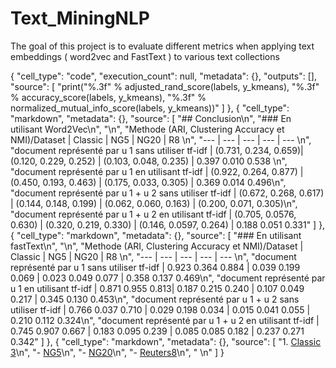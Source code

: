 # Text_MiningNLP

The goal of this project is to evaluate different metrics when applying text embeddings ( word2vec and FastText ) to various text collections

{
   "cell_type": "code",
   "execution_count": null,
   "metadata": {},
   "outputs": [],
   "source": [
    "print(\"%.3f\" % adjusted_rand_score(labels, y_kmeans), \"%.3f\" % accuracy_score(labels, y_kmeans), \"%.3f\" % normalized_mutual_info_score(labels, y_kmeans))"
   ]
  },
  {
   "cell_type": "markdown",
   "metadata": {},
   "source": [
    "## Conclusion\n",
    "### En utilisant Word2Vec\n",
    "\n",
    "Methode (ARI, Clustering Accuracy et NMI)/Dataset | Classic | NG5 | NG20 | R8  \n",
    "--- | --- | --- | --- | ---  \n",
    "document représenté par u 1 sans utiliser tf-idf | (0.731, 0.234, 0.659)| (0.120, 0.229, 0.252) | (0.103, 0.048, 0.235) |  0.397 0.010 0.538 \n",
    "document représenté par u 1 en utilisant tf-idf | (0.922, 0.264, 0.877) | (0.450, 0.193, 0.463) | (0.175, 0.033, 0.305) |   0.369 0.014 0.496\n",
    "document représenté par u 1 + u 2 sans utiliser tf-idf | (0.672, 0.268, 0.617) | (0.144, 0.148, 0.199) | (0.062, 0.060, 0.163) |  (0.200, 0.071, 0.305)\n",
    "document représenté par u 1 + u 2 en utilisant tf-idf | (0.705, 0.0576, 0.630) | (0.320, 0.219, 0.330) | (0.146, 0.0597, 0.264) |  0.188 0.051 0.331"
   ]
  },
  {
   "cell_type": "markdown",
   "metadata": {},
   "source": [
    "### En utilisant fastText\n",
    "\n",
    "Methode (ARI, Clustering Accuracy et NMI)/Dataset | Classic | NG5 | NG20 | R8  \n",
    "--- | --- | --- | --- | ---  \n",
    "document représenté par u 1 sans utiliser tf-idf | 0.923 0.364 0.884 | 0.039 0.199 0.069 | 0.023 0.049 0.077 | 0.358 0.137 0.469\n",
    "document représenté par u 1 en utilisant tf-idf  | 0.871 0.955 0.813| 0.187 0.215 0.240 | 0.107 0.049 0.217 | 0.345 0.130 0.453\n",
    "document représenté par u 1 + u 2 sans utiliser tf-idf  | 0.766 0.037 0.710 | 0.029 0.198 0.034 | 0.015 0.041 0.055 | 0.210 0.112 0.324\n",
    "document représenté par u 1 + u 2 en utilisant tf-idf | 0.745 0.907 0.667 | 0.183 0.095 0.239 | 0.085 0.085 0.182 | 0.237 0.271 0.342"
   ]
  },
  {
   "cell_type": "markdown",
   "metadata": {},
   "source": [
    "1. [Classic 3](#Classic_3)\n",
    "- [NG5](#NG5)\n",
    "- [NG20](#NG20)\n",
    "- [Reuters8](#Reuteurs_8)\n",
    "    \n"
   ]
  }
 
